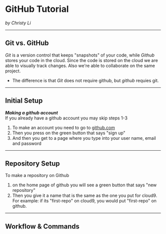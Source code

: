 # GitHub Tutorial

_by Christy Li_

---
## Git vs. GitHub
_Git_ is a version control that keeps "snapshots" of your code, while _Github_ stores your code in the cloud. Since the code is stored on the cloud we are able to visually track changes. Also we're able to collaborate on the same project.   
* The difference is that _Git_ does not require github, but _github_ requies git. 


---
## Initial Setup
**_Making a github account_**  
If you already have a github account you may skip steps 1-3  
1. To make an account you need to go to [github.com](https://github.com/)  
2. Then you press on the green button that says "sign up" 
3. And then you get to a page where you type into your user name, email and password  



---
## Repository Setup 
To make a repository on Github
1. on the home page of github you will see a green button that says "new repository"
2. Then you give it a name that is the same as the one you put for cloud9. For example: if its "first-repo" on cloud9, you would put "first-repo" on github. 


---
## Workflow & Commands